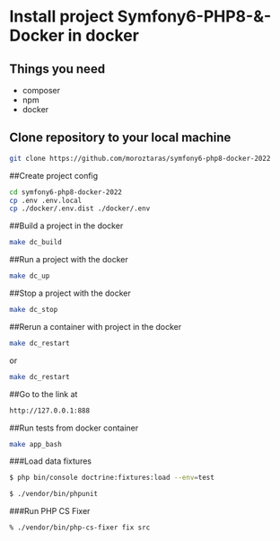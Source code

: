 # Install project Symfony6-PHP8-&-Docker in docker

## Things you need
* composer
* npm
* docker

## Clone repository to your local machine
```bash
git clone https://github.com/moroztaras/symfony6-php8-docker-2022
```

##Create project config
```bash
cd symfony6-php8-docker-2022
cp .env .env.local
cp ./docker/.env.dist ./docker/.env
```

##Build a project in the docker
```bash
make dc_build
```
##Run a project with the docker
```bash
make dc_up
```
##Stop a project with the docker
```bash
make dc_stop
```

##Rerun a container with project in the docker
```bash
make dc_restart
```
or
```bash
make dc_restart
```

##Go to the link at
```bash
http://127.0.0.1:888
```

##Run tests from docker container
```bash
make app_bash
```
###Load data fixtures
```bash
$ php bin/console doctrine:fixtures:load --env=test
```

```bash
$ ./vendor/bin/phpunit
```

###Run PHP CS Fixer
```bash
% ./vendor/bin/php-cs-fixer fix src
```